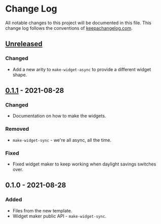 # Change Log
All notable changes to this project will be documented in this file. This change log follows the conventions of [keepachangelog.com](http://keepachangelog.com/).

## [Unreleased]
### Changed
- Add a new arity to `make-widget-async` to provide a different widget shape.

## [0.1.1] - 2021-08-28
### Changed
- Documentation on how to make the widgets.

### Removed
- `make-widget-sync` - we're all async, all the time.

### Fixed
- Fixed widget maker to keep working when daylight savings switches over.

## 0.1.0 - 2021-08-28
### Added
- Files from the new template.
- Widget maker public API - `make-widget-sync`.

[Unreleased]: https://github.com/com.phronemophobic/clj-libffi/compare/0.1.1...HEAD
[0.1.1]: https://github.com/com.phronemophobic/clj-libffi/compare/0.1.0...0.1.1
